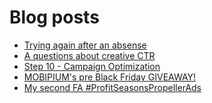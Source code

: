 # Blog posts
<!-- BLOG-POST-LIST:START -->
- [Trying again after an absense](https://afflift.com/f/threads/trying-again-after-an-absense.9781/)
- [A questions about creative CTR](https://afflift.com/f/threads/a-questions-about-creative-ctr.9881/)
- [Step 10 - Campaign Optimization](https://afflift.com/f/threads/step-10-campaign-optimization.7481/)
- [MOBIPIUM&#39;s pre Black Friday GIVEAWAY!](https://afflift.com/f/threads/mobipiums-pre-black-friday-giveaway.9888/)
- [My second FA #ProfitSeasonsPropellerAds](https://afflift.com/f/threads/my-second-fa-profitseasonspropellerads.9882/)
<!-- BLOG-POST-LIST:END -->
